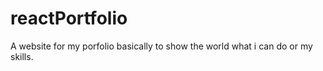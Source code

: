 # reactPortfolio
  A website for my porfolio basically to show the world what i can do or my skills.
